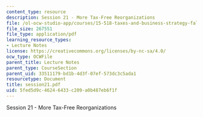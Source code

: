 ```yaml
---
content_type: resource
description: Session 21 - More Tax-Free Reorganizations
file: /ol-ocw-studio-app/courses/15-518-taxes-and-business-strategy-fall-2002/5fed5d9c46246433c209a0b487eb6f1f_session21.pdf
file_size: 267551
file_type: application/pdf
learning_resource_types:
- Lecture Notes
license: https://creativecommons.org/licenses/by-nc-sa/4.0/
ocw_type: OCWFile
parent_title: Lecture Notes
parent_type: CourseSection
parent_uid: 33511179-bd1b-4d3f-07ef-573dc3c5ada1
resourcetype: Document
title: session21.pdf
uid: 5fed5d9c-4624-6433-c209-a0b487eb6f1f
---
```

Session 21 - More Tax-Free Reorganizations